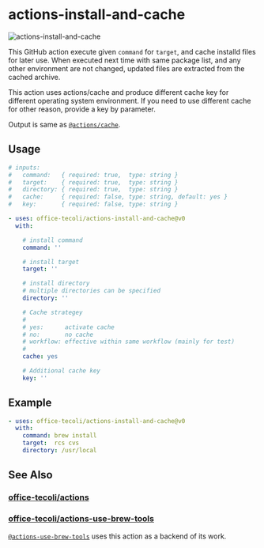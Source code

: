 # actions-install-and-cache

![actions-install-and-cache](https://github.com/office-tecoli/actions-install-and-cache/actions/workflows/test.yml/badge.svg)

This GitHub action execute given `command` for `target`, and cache
installd files for later use.  When executed next time with same
package list, and any other environment are not changed, updated files
are extracted from the cached archive.

This action uses actions/cache and produce different cache key for
different operating system environment.  If you need to use different
cache for other reason, provide a key by parameter.

Output is same as [`@actions/cache`](https://github.com/actions/cache).

## Usage

```yaml
# inputs:
#   command:   { required: true,  type: string }
#   target:    { required: true,  type: string }
#   directory: { required: true,  type: string }
#   cache:     { required: false, type: string, default: yes }
#   key:       { required: false, type: string }

- uses: office-tecoli/actions-install-and-cache@v0
  with:

    # install command
    command: ''

    # install target
    target: ''

    # install directory
    # multiple directories can be specified
    directory: ''

    # Cache strategey
    #
    # yes:      activate cache
    # no:       no cache
    # workflow: effective within same workflow (mainly for test)
    #
    cache: yes

    # Additional cache key
    key: ''
```

## Example

```yaml
- uses: office-tecoli/actions-install-and-cache@v0
  with:
    command: brew install
    target:  rcs cvs
    directory: /usr/local
```

## See Also

### [office-tecoli/actions](https://github.com/office-tecoli/actions)

### [office-tecoli/actions-use-brew-tools](https://github.com/office-tecoli/actions-use-brew-tools)

[`@actions-use-brew-tools`](https://github.com/office-tecoli/actions-use-brew-tools)
uses this action as a backend of its work.
